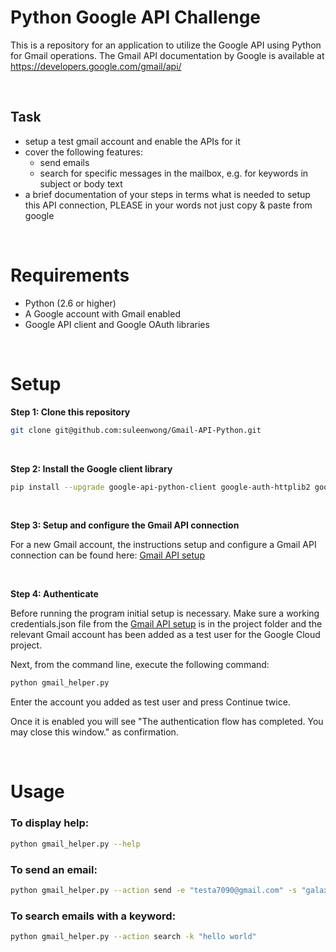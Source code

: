 # Python Google API Challenge

This is a repository for an application to utilize the Google API using Python for Gmail operations. The Gmail API documentation by Google is available at https://developers.google.com/gmail/api/

<br>

## Task
- setup a test gmail account and enable the APIs for it
- cover the following features:
    - send emails
    - search for specific messages in the mailbox, e.g. for keywords in subject or body text
- a brief documentation of your steps in terms what is needed to setup this API connection, PLEASE in your words not just copy & paste from google

<br>

# Requirements

- Python (2.6 or higher)
- A Google account with Gmail enabled
- Google API client and Google OAuth libraries

<br>


# Setup

**Step 1: Clone this repository**
```zsh
git clone git@github.com:suleenwong/Gmail-API-Python.git
```

<br>

**Step 2: Install the Google client library**
```zsh
pip install --upgrade google-api-python-client google-auth-httplib2 google-auth-oauthlib
```

<br>

**Step 3: Setup and configure the Gmail API connection**

For a new Gmail account, the instructions setup and configure a Gmail API connection can be found here: [Gmail API setup](GmailAPIsetup.md)

<br>

**Step 4: Authenticate**

Before running the program initial setup is necessary. Make sure a working credentials.json file from the [Gmail API setup](GmailAPIsetup.md) is in the project folder and the relevant Gmail account has been added as a test user for the Google Cloud project.


Next, from the command line, execute the following command:
<br>
```zsh
python gmail_helper.py
```

Enter the account you added as test user and press Continue twice.

Once it is enabled you will see "The authentication flow has completed. You may close this window." as confirmation.

<br>

# Usage


### To display help:
```zsh
python gmail_helper.py --help
```

### To send an email:
```zsh
python gmail_helper.py --action send -e "testa7090@gmail.com" -s "galaxy" -b "hello universe"
```

### To search emails with a keyword:
```zsh
python gmail_helper.py --action search -k "hello world" 
```